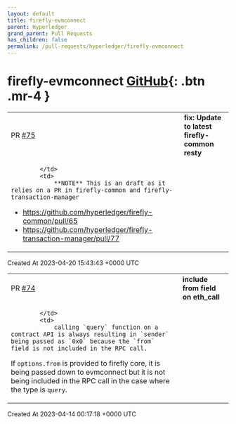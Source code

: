 ```yaml
---
layout: default
title: firefly-evmconnect
parent: Hyperledger
grand_parent: Pull Requests
has_children: false
permalink: /pull-requests/hyperledger/firefly-evmconnect
---
```


# firefly-evmconnect <span class="fs-3 right-align">[GitHub](https://github.com/hyperledger/firefly-evmconnect){: .btn .mr-4 }</span>


<div>
    <table>
        <tr>
            <td>
                PR <a href="https://github.com/hyperledger/firefly-evmconnect/pull/75" class=".btn">#75</a>
            </td>
            <td>
                <b>
                    fix: Update to latest firefly-common resty
                </b>
            </td>
        </tr>
        <tr>
            <td>
                
            </td>
            <td>
                **NOTE** This is an draft as it relies on a PR in firefly-common and firefly-transaction-manager
- https://github.com/hyperledger/firefly-common/pull/65
- https://github.com/hyperledger/firefly-transaction-manager/pull/77
            </td>
        </tr>
    </table>
    <div class="right-align">
        Created At 2023-04-20 15:43:43 +0000 UTC
    </div>
</div>

<div>
    <table>
        <tr>
            <td>
                PR <a href="https://github.com/hyperledger/firefly-evmconnect/pull/74" class=".btn">#74</a>
            </td>
            <td>
                <b>
                    include from field on eth_call
                </b>
            </td>
        </tr>
        <tr>
            <td>
                
            </td>
            <td>
                calling `query` function on a contract API is always resulting in `sender` being passed as `0x0` because the `from` field is not included in the RPC call.

If `options.from` is provided to firefly core, it is being passed down to evmconnect but it is not being included in the RPC call in the case where the type is `query`. 
            </td>
        </tr>
    </table>
    <div class="right-align">
        Created At 2023-04-14 00:17:18 +0000 UTC
    </div>
</div>

